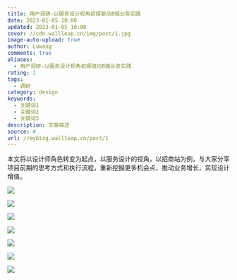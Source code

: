 ```yaml
---
title: 用户调研-以服务设计视角初探驱动B端业务实践
date: 2023-01-05 10:00
updated: 2023-01-05 10:00
cover: //cdn.wallleap.cn/img/post/1.jpg
image-auto-upload: true
author: Luwang
comments: true
aliases:
  - 用户调研-以服务设计视角初探驱动B端业务实践
rating: 1
tags:
  - 调研
category: design
keywords:
  - 关键词1
  - 关键词2
  - 关键词3
description: 文章描述
source: #
url: //myblog.wallleap.cn/post/1
---
```


本文将以设计师角色转变为起点，以服务设计的视角，以招商站为例，与大家分享项目前期的思考方式和执行流程，重新挖掘更多机会点，推动业务增长，实现设计增值。

![](https://cdn.wallleap.cn/img/pic/illustrtion/202301051006885.png)

![](https://cdn.wallleap.cn/img/pic/illustrtion/202301051006886.png)

![](https://cdn.wallleap.cn/img/pic/illustrtion/202301051006887.png)

![](https://cdn.wallleap.cn/img/pic/illustrtion/202301051006888.png)

![](https://cdn.wallleap.cn/img/pic/illustrtion/202301051006889.png)

![](https://cdn.wallleap.cn/img/pic/illustrtion/202301051006890.png)

![](https://cdn.wallleap.cn/img/pic/illustrtion/202301051006891.png)

